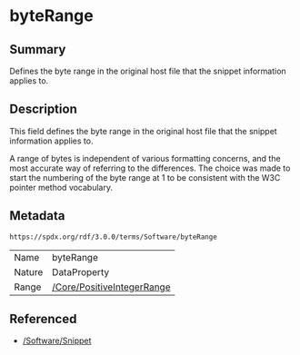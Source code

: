 <!-- Automatically generated by spec-parser v2.3.0 on 2024-07-29T18:25:30.305944+00:00 -->
<!-- SPDX-License-Identifier: Community-Spec-1.0 -->

# byteRange

## Summary

Defines the byte range in the original host file that the snippet information
applies to.


## Description

This field defines the byte range in the original host file that the snippet
information applies to.

A range of bytes is independent of various formatting concerns, and the most
accurate way of referring to the differences. The choice was made to start the
numbering of the byte range at 1 to be consistent with the W3C pointer method
vocabulary.


## Metadata

`https://spdx.org/rdf/3.0.0/terms/Software/byteRange`


| | |
|---|---|
| Name | byteRange |
| Nature | DataProperty |
| Range | [/Core/PositiveIntegerRange](../../Core/Classes/PositiveIntegerRange.md) |




## Referenced

- [/Software/Snippet](../../Software/Classes/Snippet.md)

